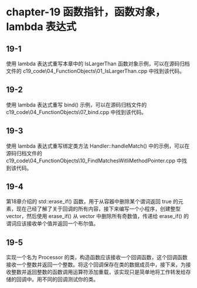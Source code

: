 # chapter-19 函数指针，函数对象，lambda 表达式

## 19-1

使用 lambda 表达式重写本章中的 IsLargerThan 函数对象示例，可以在源码归档文件的 c19_code\04_FunctionObjects\01_IsLargerThan.cpp 中找到该代码。

## 19-2

使用 lambda 表达式重写 bind() 示例，可以在源码归档文件的 c19_code\04_FunctionObjects\07_bind.cpp 中找到该代码。

## 19-3

使用 lambda 表达式重写绑定类方法 Handler::handleMatch() 中的示例，可以在源码归档文件的c19_code\04_FunctionObjects\10_FindMatchesWitliMethodPointer.cpp 中找到该代码。

## 19-4

第18章介绍的 std::erase_if() 函数，用于从容器中删除某个谓词返回 true 的元素，现在己经了解了关于回调的所有内容，接下来编写一个小程序，创建整型 vector，然后使用 erase_if() 从 vector 中删除所有奇数值，传递给 erase_if() 的谓词应该接收单个值并返回一个布尔值。

## 19-5

实现一个名为 Processor 的类，构造函数应该接收一个回调函数，这个回调函数接收一个整数并返回一个整数。将这个回调保存在类的数据成员中，接下来，为接收整数并返回整数的函数调用运算符添加重载，该实现只是简单地将工作转发给存储的回调中。用不同的回调测试你的类。
